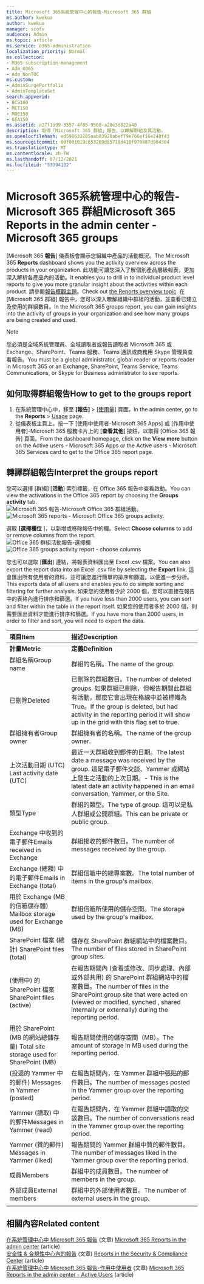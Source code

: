 ```yaml
---
title: Microsoft 365系統管理中心的報告-Microsoft 365 群組
ms.author: kwekua
author: kwekua
manager: scotv
audience: Admin
ms.topic: article
ms.service: o365-administration
localization_priority: Normal
ms.collection:
- M365-subscription-management
- Adm_O365
- Adm_NonTOC
ms.custom:
- AdminSurgePortfolio
- AdminTemplateSet
search.appverid:
- BCS160
- MET150
- MOE150
- GEA150
ms.assetid: a27f1a99-3557-4f85-9560-a28e3d822a40
description: 取得「Microsoft 365 群組」報告，以瞭解群組及其活動。
ms.openlocfilehash: ed598633205aab83920abef79e766ef16e248f43
ms.sourcegitcommit: 00f001019c653269d85718d410f970887d904304
ms.translationtype: MT
ms.contentlocale: zh-TW
ms.lasthandoff: 07/12/2021
ms.locfileid: "53394132"
---
```

# <a name="microsoft-365-reports-in-the-admin-center---microsoft-365-groups"></a><span data-ttu-id="aad85-103">Microsoft 365系統管理中心的報告-Microsoft 365 群組</span><span class="sxs-lookup"><span data-stu-id="aad85-103">Microsoft 365 Reports in the admin center - Microsoft 365 groups</span></span>

<span data-ttu-id="aad85-104">[Microsoft 365 **報告**] 儀表板會顯示您組織中產品的活動概況。</span><span class="sxs-lookup"><span data-stu-id="aad85-104">The Microsoft 365 **Reports** dashboard shows you the activity overview across the products in your organization.</span></span> <span data-ttu-id="aad85-105">此功能可讓您深入了解個別產品層級報表，更加深入解析各產品內的活動。</span><span class="sxs-lookup"><span data-stu-id="aad85-105">It enables you to drill in to individual product level reports to give you more granular insight about the activities within each product.</span></span> <span data-ttu-id="aad85-106">請參閱[報告概觀主題](activity-reports.md)。</span><span class="sxs-lookup"><span data-stu-id="aad85-106">Check out [the Reports overview topic](activity-reports.md).</span></span> <span data-ttu-id="aad85-107">在 [Microsoft 365 群組] 報告中，您可以深入瞭解組織中群組的活動，並查看已建立及使用的群組數目。</span><span class="sxs-lookup"><span data-stu-id="aad85-107">In the Microsoft 365 groups report, you can gain insights into the activity of groups in your organization and see how many groups are being created and used.</span></span>
  
> [!NOTE]
> <span data-ttu-id="aad85-108">您必須是全域系統管理員、全域讀取者或報告讀取者 Microsoft 365 或 Exchange、SharePoint、Teams 服務、Teams 通訊或商務用 Skype 管理員查看報告。</span><span class="sxs-lookup"><span data-stu-id="aad85-108">You must be a global administrator, global reader or reports reader in Microsoft 365 or an Exchange, SharePoint, Teams Service, Teams Communications, or Skype for Business administrator to see reports.</span></span>  
  
## <a name="how-to-get-to-the-groups-report"></a><span data-ttu-id="aad85-109">如何取得群組報告</span><span class="sxs-lookup"><span data-stu-id="aad85-109">How to get to the groups report</span></span>

1. <span data-ttu-id="aad85-110">在系統管理中心中，移至 **[報告]** \> <a href="https://go.microsoft.com/fwlink/p/?linkid=2074756" target="_blank">[使用量]</a> 頁面。</span><span class="sxs-lookup"><span data-stu-id="aad85-110">In the admin center, go to the **Reports** \> <a href="https://go.microsoft.com/fwlink/p/?linkid=2074756" target="_blank">Usage</a> page.</span></span> 
2. <span data-ttu-id="aad85-111">從儀表板主頁上，按一下 [使用中使用者-Microsoft 365 Apps] 或 [作用中使用者]-Microsoft 365 服務卡片上的 [**查看其他**] 按鈕，以取得 [Office 365 報告] 頁面。</span><span class="sxs-lookup"><span data-stu-id="aad85-111">From the dashboard homepage, click on the **View more** button on the Active users - Microsoft 365 Apps or the Active users - Microsoft 365 Services card to get to the Office 365 report page.</span></span>
  
## <a name="interpret-the-groups-report"></a><span data-ttu-id="aad85-112">轉譯群組報告</span><span class="sxs-lookup"><span data-stu-id="aad85-112">Interpret the groups report</span></span>

<span data-ttu-id="aad85-113">您可以選擇 [群組] [**活動**] 索引標籤，在 Office 365 報告中查看啟動。</span><span class="sxs-lookup"><span data-stu-id="aad85-113">You can view the activations in the Office 365 report by choosing the **Groups activity** tab.</span></span><br/><span data-ttu-id="aad85-114">![Microsoft 365 報告-Microsoft Office 365 群組活動。](../../media/ab90e30b-8938-4110-ab3d-ee472a4cfe21.png)</span><span class="sxs-lookup"><span data-stu-id="aad85-114">![Microsoft 365 reports - Microsoft Office 365 groups activity.](../../media/ab90e30b-8938-4110-ab3d-ee472a4cfe21.png)</span></span>

<span data-ttu-id="aad85-115">選取 **[選擇欄位** ]，以新增或移除報告中的欄。</span><span class="sxs-lookup"><span data-stu-id="aad85-115">Select **Choose columns** to add or remove columns from the report.</span></span>  <br/> <span data-ttu-id="aad85-116">![Office 365 群組活動報告-選擇欄](../../media/1600556a-f5f1-47d9-b325-cd77c78f4004.png)</span><span class="sxs-lookup"><span data-stu-id="aad85-116">![Office 365 groups activity report - choose columns](../../media/1600556a-f5f1-47d9-b325-cd77c78f4004.png)</span></span>

<span data-ttu-id="aad85-117">您也可以選取 [**匯出**] 連結，將報表資料匯出至 Excel .csv 檔案。</span><span class="sxs-lookup"><span data-stu-id="aad85-117">You can also export the report data into an Excel .csv file by selecting the **Export** link.</span></span> <span data-ttu-id="aad85-118">這會匯出所有使用者的資料，並可讓您進行簡單的排序和篩選，以便進一步分析。</span><span class="sxs-lookup"><span data-stu-id="aad85-118">This exports data of all users and enables you to do simple sorting and filtering for further analysis.</span></span> <span data-ttu-id="aad85-119">如果您的使用者少於 2000 個，您可以直接在報告中的表格內進行排序和篩選。</span><span class="sxs-lookup"><span data-stu-id="aad85-119">If you have less than 2000 users, you can sort and filter within the table in the report itself.</span></span> <span data-ttu-id="aad85-120">如果您的使用者多於 2000 個，則需要匯出資料才能進行排序和篩選。</span><span class="sxs-lookup"><span data-stu-id="aad85-120">If you have more than 2000 users, in order to filter and sort, you will need to export the data.</span></span> 

|<span data-ttu-id="aad85-121">項目</span><span class="sxs-lookup"><span data-stu-id="aad85-121">Item</span></span>|<span data-ttu-id="aad85-122">描述</span><span class="sxs-lookup"><span data-stu-id="aad85-122">Description</span></span>|
|:-----|:-----|
|<span data-ttu-id="aad85-123">**計量**</span><span class="sxs-lookup"><span data-stu-id="aad85-123">**Metric**</span></span>|<span data-ttu-id="aad85-124">**定義**</span><span class="sxs-lookup"><span data-stu-id="aad85-124">**Definition**</span></span>|
|<span data-ttu-id="aad85-125">群組名稱</span><span class="sxs-lookup"><span data-stu-id="aad85-125">Group name</span></span>  <br/> |<span data-ttu-id="aad85-126">群組的名稱。</span><span class="sxs-lookup"><span data-stu-id="aad85-126">The name of the group.</span></span>  <br/> |
|<span data-ttu-id="aad85-127">已刪除</span><span class="sxs-lookup"><span data-stu-id="aad85-127">Deleted</span></span>  <br/> |<span data-ttu-id="aad85-128">已刪除的群組數目。</span><span class="sxs-lookup"><span data-stu-id="aad85-128">The number of deleted groups.</span></span> <span data-ttu-id="aad85-129">如果群組已刪除，但報告期間此群組有活動，那麼它會出現在格線中並被標幟為 True。</span><span class="sxs-lookup"><span data-stu-id="aad85-129">If the group is deleted, but had activity in the reporting period it will show up in the grid with this flag set to true.</span></span>  <br/> |
|<span data-ttu-id="aad85-130">群組擁有者</span><span class="sxs-lookup"><span data-stu-id="aad85-130">Group owner</span></span>  <br/> |<span data-ttu-id="aad85-131">群組擁有者的名稱。</span><span class="sxs-lookup"><span data-stu-id="aad85-131">The name of the group owner.</span></span>  <br/> |
|<span data-ttu-id="aad85-132">上次活動日期 (UTC) </span><span class="sxs-lookup"><span data-stu-id="aad85-132">Last activity date (UTC)</span></span>  <br/> |<span data-ttu-id="aad85-133">最近一天群組收到郵件的日期。</span><span class="sxs-lookup"><span data-stu-id="aad85-133">The latest date a message was received by the group.</span></span> <span data-ttu-id="aad85-134">這是電子郵件交談、Yammer 或網站上發生之活動的上次日期。</span><span class="sxs-lookup"><span data-stu-id="aad85-134">- This is the latest date an activity happened in an email conversation, Yammer, or the Site.</span></span>  <br/> |
|<span data-ttu-id="aad85-135">類型</span><span class="sxs-lookup"><span data-stu-id="aad85-135">Type</span></span>  <br/> |<span data-ttu-id="aad85-136">群組的類型。</span><span class="sxs-lookup"><span data-stu-id="aad85-136">The type of group.</span></span> <span data-ttu-id="aad85-137">這可以是私人群組或公開群組。</span><span class="sxs-lookup"><span data-stu-id="aad85-137">This can be private or public group.</span></span>  <br/> |
|<span data-ttu-id="aad85-138">Exchange 中收到的電子郵件</span><span class="sxs-lookup"><span data-stu-id="aad85-138">Emails received in Exchange</span></span>  <br/> |<span data-ttu-id="aad85-139">群組接收的郵件數目。</span><span class="sxs-lookup"><span data-stu-id="aad85-139">The number of messages received by the group.</span></span>|
|<span data-ttu-id="aad85-140">Exchange (總額) 中的電子郵件</span><span class="sxs-lookup"><span data-stu-id="aad85-140">Emails in Exchange (total)</span></span>  <br/> |<span data-ttu-id="aad85-141">群組信箱中的總專案數。</span><span class="sxs-lookup"><span data-stu-id="aad85-141">The total number of items in the group's mailbox.</span></span>  <br/> |
|<span data-ttu-id="aad85-142">用於 Exchange (MB 的信箱儲存體) </span><span class="sxs-lookup"><span data-stu-id="aad85-142">Mailbox storage used for Exchange (MB)</span></span>  <br/> |<span data-ttu-id="aad85-143">群組信箱所使用的儲存空間。</span><span class="sxs-lookup"><span data-stu-id="aad85-143">The storage used by the group's mailbox.</span></span> <br/>|
|<span data-ttu-id="aad85-144">SharePoint 檔案 (總計) </span><span class="sxs-lookup"><span data-stu-id="aad85-144">SharePoint files (total)</span></span>  <br/> |<span data-ttu-id="aad85-145">儲存在 SharePoint 群組網站中的檔案數目。</span><span class="sxs-lookup"><span data-stu-id="aad85-145">The number of files stored in SharePoint group sites.</span></span>  <br/> |
|<span data-ttu-id="aad85-146"> (使用中) 的 SharePoint 檔案</span><span class="sxs-lookup"><span data-stu-id="aad85-146">SharePoint files (active)</span></span>  <br/> |<span data-ttu-id="aad85-147">在報告期間內 (查看或修改、同步處理、內部或外部共用) 的 SharePoint 群組網站中的檔案數目。</span><span class="sxs-lookup"><span data-stu-id="aad85-147">The number of files in the SharePoint group site that were acted on (viewed or modified, synched , shared internally or externally) during the reporting period.</span></span>  <br/> |
|<span data-ttu-id="aad85-148">用於 SharePoint (MB 的網站總儲存量) </span><span class="sxs-lookup"><span data-stu-id="aad85-148">Total site storage used for SharePoint (MB)</span></span>  <br/> |<span data-ttu-id="aad85-149">報告期間使用的儲存空間（MB）。</span><span class="sxs-lookup"><span data-stu-id="aad85-149">The amount of storage in MB used during the reporting period.</span></span>  <br/> |
|<span data-ttu-id="aad85-150"> (投遞的 Yammer 中的郵件) </span><span class="sxs-lookup"><span data-stu-id="aad85-150">Messages in Yammer (posted)</span></span>  <br/> |<span data-ttu-id="aad85-151">在報告期間內，在 Yammer 群組中張貼的郵件數目。</span><span class="sxs-lookup"><span data-stu-id="aad85-151">The number of messages posted in the Yammer group over the reporting period.</span></span>  <br/> |
|<span data-ttu-id="aad85-152">Yammer (讀取) 中的郵件</span><span class="sxs-lookup"><span data-stu-id="aad85-152">Messages in Yammer (read)</span></span>  <br/> |<span data-ttu-id="aad85-153">在報告期間內，在 Yammer 群組中讀取的交談數目。</span><span class="sxs-lookup"><span data-stu-id="aad85-153">The number of conversations read in the Yammer group over the reporting period.</span></span>  <br/> |
|<span data-ttu-id="aad85-154">Yammer (贊的郵件) </span><span class="sxs-lookup"><span data-stu-id="aad85-154">Messages in Yammer (liked)</span></span>  <br/> |<span data-ttu-id="aad85-155">報告期間的 Yammer 群組中贊的郵件數目。</span><span class="sxs-lookup"><span data-stu-id="aad85-155">The number of messages liked in the Yammer group over the reporting period.</span></span>  <br/> |
|<span data-ttu-id="aad85-156">成員</span><span class="sxs-lookup"><span data-stu-id="aad85-156">Members</span></span>  <br/> |<span data-ttu-id="aad85-157">群組中的成員數目。</span><span class="sxs-lookup"><span data-stu-id="aad85-157">The number of members in the group.</span></span>  <br/> |
|<span data-ttu-id="aad85-158">外部成員</span><span class="sxs-lookup"><span data-stu-id="aad85-158">External members</span></span> |<span data-ttu-id="aad85-159">群組中的外部使用者數目。</span><span class="sxs-lookup"><span data-stu-id="aad85-159">The number of external users in the group.</span></span>|
|||

## <a name="related-content"></a><span data-ttu-id="aad85-160">相關內容</span><span class="sxs-lookup"><span data-stu-id="aad85-160">Related content</span></span>

<span data-ttu-id="aad85-161">[在系統管理中心中 Microsoft 365 報告](activity-reports.md) (文章) </span><span class="sxs-lookup"><span data-stu-id="aad85-161">[Microsoft 365 Reports in the admin center](activity-reports.md) (article)</span></span>\
<span data-ttu-id="aad85-162">[安全性 & 合規性中心內的報告](../../compliance/reports-in-security-and-compliance.md) (文章) </span><span class="sxs-lookup"><span data-stu-id="aad85-162">[Reports in the Security & Compliance Center](../../compliance/reports-in-security-and-compliance.md) (article)</span></span>\
<span data-ttu-id="aad85-163">[在系統管理中心中 Microsoft 365 報告-作用中使用者](../../admin/activity-reports/active-users-ww.md) (文章) </span><span class="sxs-lookup"><span data-stu-id="aad85-163">[Microsoft 365 Reports in the admin center - Active Users](../../admin/activity-reports/active-users-ww.md) (article)</span></span>

